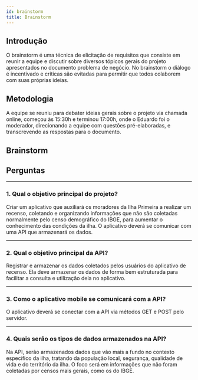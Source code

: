 ```yaml
---
id: brainstorm
title: Brainstorm
---
```


## Introdução
O brainstorm é uma técnica de elicitação de requisitos que consiste em reunir a equipe e discutir sobre diversos tópicos gerais do projeto apresentados no documento problema de negócio. No brainstorm o diálogo é incentivado e críticas são evitadas para permitir que todos colaborem com suas próprias ideias.


## Metodologia
A equipe se reuniu para debater ideias gerais sobre o projeto via chamada online, começou às 15:30h e terminou 17:00h, onde o Eduardo foi o moderador, direcionando a equipe com questões pré-elaboradas, e transcrevendo as respostas para o documento.


## Brainstorm

## Perguntas

---

### **1. Qual o objetivo principal do projeto?**

Criar um aplicativo que auxiliará os moradores da Ilha Primeira a realizar um recenso, coletando e organizando informações que não são coletadas normalmente pelo censo demográfico do IBGE, para aumentar o conhecimento das condições da ilha. O aplicativo deverá se comunicar com uma API que armazenará os dados.

---

### **2. Qual o objetivo principal da API?**

Registrar e armazenar os dados coletados pelos usuários do aplicativo de recenso. Ela deve armazenar os dados de forma bem estruturada para facilitar a consulta e utilização dela no aplicativo.

---

### **3. Como o aplicativo mobile se comunicará com a API?**

O aplicativo deverá se conectar com a API via métodos GET e POST pelo servidor.

---

### **4. Quais serão os tipos de dados armazenados na API?**

Na API, serão armazenados dados que vão mais a fundo no contexto específico da ilha, tratando da população local, segurança, qualidade de vida e do território da ilha. O foco será em informações que não foram coletadas por censos mais gerais, como os do IBGE.

